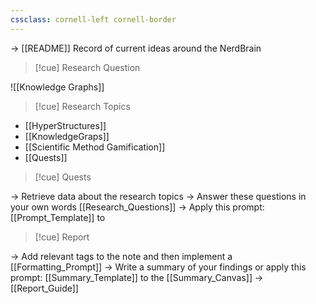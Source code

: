 ```yaml
---
cssclass: cornell-left cornell-border
---
```

-> [[README]] Record of current ideas around the NerdBrain


>[!cue] Research Question

![[Knowledge Graphs]]

>[!cue] Research Topics

- [[HyperStructures]]
- [[KnowledgeGraps]]
- [[Scientific Method Gamification]]
- [[Quests]]

>[!cue] Quests

-> Retrieve data about the research topics
-> Answer these questions in your own words [[Research_Questions]]
-> Apply this prompt: [[Prompt_Template]] to 

>[!cue] Report


-> Add relevant tags to the note and then implement a [[Formatting_Prompt]]
-> Write a summary of your findings or apply this prompt: [[Summary_Template]] to the [[Summary_Canvas]]
-> [[Report_Guide]]

